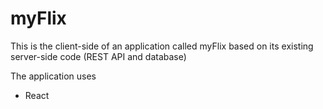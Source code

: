 # myFlix
This is the client-side of an application called myFlix based on its existing server-side code (REST API and database)

The application uses
* React 